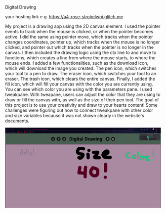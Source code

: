 Digital Drawing

your hosting link e.g. https://a4-rose-strobelwpi.glitch.me

My project is a drawing app using the 2D canvas element. I used the pointer events to track when the mouse is clicked, or when the pointer becomes active. I did the same  using pointer move, which tracks when the pointer changes coordinates, pointer up, which tracks when the mouse is no longer clicked, and pointer out which tracks when the pointer is no longer in the canvas. I then included the drawing logic using the ctx line to and move to functions, which creates a line from where the mouse starts, to where the mouse ends. I added a few functionalities, such as the download icon, which will download the image you created. The pen icon, which switches your tool to a pen to draw. The eraser icon, which switches your tool to an eraser. The trash icon, which clears the entire canvas. Finally, I added the fill icon, which will fill your canvas with the color you are currently using. You can see which color you are using with the parameters pane. I used tweakpane. With tweapane, users can adjust the color that they are using to draw or fill the canvas with, as well as the size of their pen tool. The goal of this project is to use your creativity and draw to your hearts content! Some challenges were figuring out how to connect tweakpane with other color and size variables because it was not shown clearly in the website's documents.

![Picture of a demo!](demo.PNG)